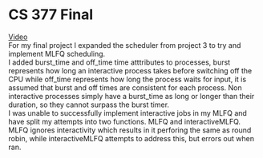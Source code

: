 # CS 377 Final

[Video](https://drive.google.com/file/d/13_C--NcQAo1fmX0_PP2E3Poifqy4EjkA/view)\
For my final project I expanded the scheduler from project 3 to try and implement MLFQ scheduling.\
I added burst_time and off_time time atttributes to processes, burst represents how long an interactive process takes before switching off the CPU 
while off_time represents how long the process waits for input, it is assumed that burst and off times are consistent for each process.
Non interactive processes simply have a burst_time as long or longer than their duration, so they cannot surpass the burst timer.\
I was unable to successfully implement interactive jobs in my MLFQ and have split my attempts into two functions. MLFQ and interactiveMLFQ. 
MLFQ ignores interactivity which results in it perforing the same as round robin, while interactiveMLFQ attempts to address this, but errors out when ran. 
